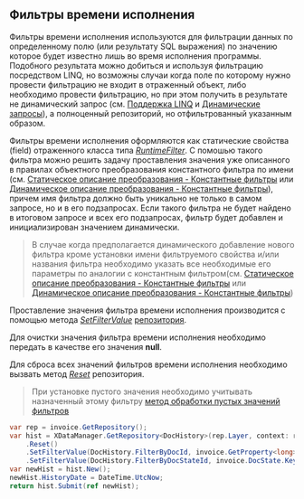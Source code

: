 ## Фильтры времени исполнения
Фильтры времени исполнения используются для фильтрации данных по определенному полю (или результату SQL выражения) по значению которое будет известно лишь во время исполнения программы. Подобного результата можно добиться и используя фильтрацию посредством LINQ, но возможны случаи когда поле по которому нужно провести фильтрацию не входит в отраженный объект, либо необходимо провести фильтрацию, но при этом получить в результате не динамический запрос (см. [Поддержка LINQ](./linq.md) и [Динамические запросы](./queries.md)), а полноценный репозиторий, но отфильтрованный указанным образом.

Фильтры времени исполнения оформляются как статические свойства (field) отраженного класса типа [*RuntimeFilter*](https://htmlpreview.github.io/?https://raw.githubusercontent.com/mickfierte/XData/master/docs/doc/Contents/1/332.html). С помошью такого фильтра можно решить задачу проставления значения уже описанного в правилах объектного преобразования константного фильтра по имени (см. [Статическое описание преобразования - Константные фильтры](./static.md#Константные-фильтры) или [Динамическое описание преобразования - Константные фильтры](./dynamic.md#Константные-фильтры)), причем имя фильтра должно быть уникально не только в самом запросе, но и в его подзапросах. Если такого фильтра не будет найдено в итоговом запросе и всех его подзапросах, фильтр будет добавлен и инициализирован значением динамически.

>В случае когда предполагается динамического добавление нового фильтра кроме установки имени фильтруемого свойства и/или названия фильтра необходимо указать все необходимые его параметры по аналогии с константным фильтром(см. [Статическое описание преобразования - Константные фильтры](./static.md#Константные-фильтры) или [Динамическое описание преобразования - Константные фильтры](./dynamic.md#Константные-фильтры))

Проставление значения фильтра времени исполнения производится с помощью метода [*SetFilterValue*](https://htmlpreview.github.io/?https://raw.githubusercontent.com/mickfierte/XData/master/docs/doc/Contents/2/180.html) [репозитория](./glossary.md#Репозиторий).

Для очистки значения фильтра времени исполнения необходимо передать в качестве его значения **null**. 

Для сброса всех значений фильтров времени исполнения необходимо вызвать метод [*Reset*](https://htmlpreview.github.io/?https://raw.githubusercontent.com/mickfierte/XData/master/docs/doc/Contents/2/178.html) репозитория.

>При установке пустого значения необходимо учитывать назначенный этому фильтру [метод обработки пустых значений фильтров](./glossary.md#Методы-обработки-пустых-значений-фильтров)

```csharp
var rep = invoice.GetRepository();
var hist = XDataManager.GetRepository<DocHistory>(rep.Layer, context: rep.Context)
    .Reset()
    .SetFilterValue(DocHistory.FilterByDocId, invoice.GetProperty<long>("DocId"))
    .SetFilterValue(DocHistory.FilterByDocStateId, invoice.DocState.Key);
var newHist = hist.New();
newHist.HistoryDate = DateTime.UtcNow;
return hist.Submit(ref newHist);
```
